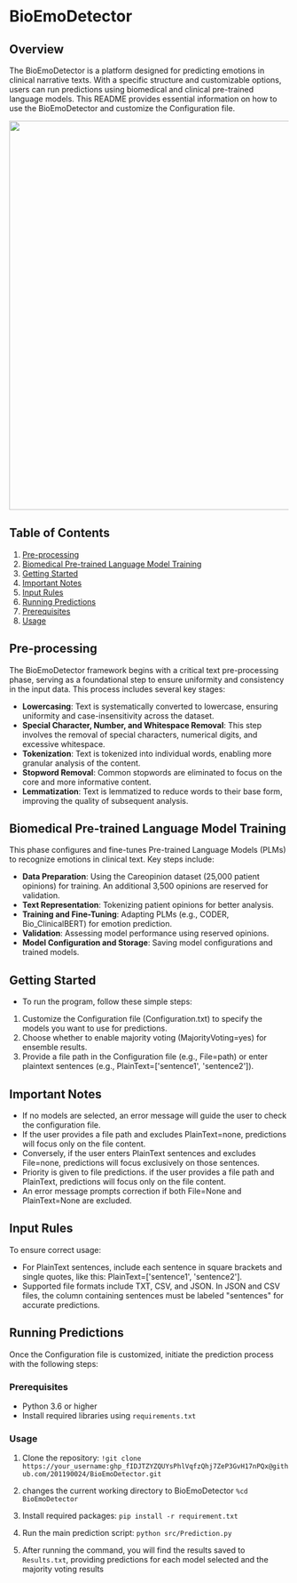 # BioEmoDetector

## Overview
The BioEmoDetector is a platform designed for predicting emotions in clinical narrative texts. With a specific structure and customizable options, users can run predictions using biomedical and clinical pre-trained language models. This README provides essential information on how to use the BioEmoDetector and customize the Configuration file.

<p align="center">
<img src="https://github.com/201190024/BioEmoDetector/assets/54450055/e7a98e28-f7f9-4613-ab6c-09428b0a65d2" width="700">
</p>

## Table of Contents
1. [Pre-processing](#pre-processing)
2. [Biomedical Pre-trained Language Model Training](#biomedical-pre-trained-language-model-training)
3. [Getting Started](#Getting-Started)
4. [Important Notes](#Important-Notes)
5. [Input Rules](#Input-Rules)
6. [Running Predictions](#Running-Predictions)
7. [Prerequisites](#Prerequisites)
8. [Usage](#Usage)

## Pre-processing
The BioEmoDetector framework begins with a critical text pre-processing phase, serving as a foundational step to ensure uniformity and consistency in the input data. This process includes several key stages:

- **Lowercasing**: Text is systematically converted to lowercase, ensuring uniformity and case-insensitivity across the dataset.
- **Special Character, Number, and Whitespace Removal**: This step involves the removal of special characters, numerical digits, and excessive whitespace. 
- **Tokenization**: Text is tokenized into individual words, enabling more granular analysis of the content.
- **Stopword Removal**: Common stopwords are eliminated to focus on the core and more informative content.
- **Lemmatization**: Text is lemmatized to reduce words to their base form, improving the quality of subsequent analysis.

## Biomedical Pre-trained Language Model Training
This phase configures and fine-tunes Pre-trained Language Models (PLMs) to recognize emotions in clinical text. Key steps include:
- **Data Preparation**: Using the Careopinion dataset (25,000 patient opinions) for training. An additional 3,500 opinions are reserved for validation.
- **Text Representation**: Tokenizing patient opinions for better analysis.
- **Training and Fine-Tuning**: Adapting PLMs (e.g., CODER, Bio_ClinicalBERT) for emotion prediction.
- **Validation**: Assessing model performance using reserved opinions.
- **Model Configuration and Storage**: Saving model configurations and trained models.

## Getting Started
- To run the program, follow these simple steps:

1. Customize the Configuration file (Configuration.txt) to specify the models you want to use for predictions.
2. Choose whether to enable majority voting (MajorityVoting=yes) for ensemble results.
3. Provide a file path in the Configuration file (e.g., File=path) or enter plaintext sentences (e.g., PlainText=['sentence1', 'sentence2']).

## Important Notes

- If no models are selected, an error message will guide the user to check the configuration file.
- If the user provides a file path and excludes PlainText=none, predictions will focus only on the file content.
- Conversely, if the user enters PlainText sentences and excludes File=none, predictions will focus exclusively on those sentences.
- Priority is given to file predictions. if the user provides a file path and PlainText, predictions will focus only on the file content.
- An error message prompts correction if both File=None and PlainText=None are excluded.

## Input Rules
To ensure correct usage:

- For PlainText sentences, include each sentence in square brackets and single quotes, like this: PlainText=['sentence1', 'sentence2'].
- Supported file formats include TXT, CSV, and JSON. In JSON and CSV files, the column containing sentences must be labeled "sentences" for accurate predictions.

## Running Predictions
Once the Configuration file is customized, initiate the prediction process with the following steps:

### Prerequisites
- Python 3.6 or higher
- Install required libraries using `requirements.txt`

### Usage
1. Clone the repository:
`!git clone https://your_username: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@github.com/201190024/BioEmoDetector.git`

2. changes the current working directory to BioEmoDetector `%cd BioEmoDetector`

3. Install required packages:
`pip install -r requirement.txt`

4. Run the main prediction script:
`python src/Prediction.py`

5. After running the command, you will find the results saved to `Results.txt`, providing predictions for each model selected and the majority voting results
